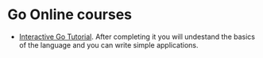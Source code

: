 # Go Online courses
- [Interactive Go Tutorial](https://tour.golang.org/). After completing it you will undestand the basics of the language and you can write simple applications.  